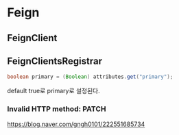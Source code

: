 # Feign

## FeignClient

## FeignClientsRegistrar

~~~java
boolean primary = (Boolean) attributes.get("primary");
~~~

default true로 primary로 설정된다. 

### Invalid HTTP method: PATCH

https://blog.naver.com/gngh0101/222551685734 

